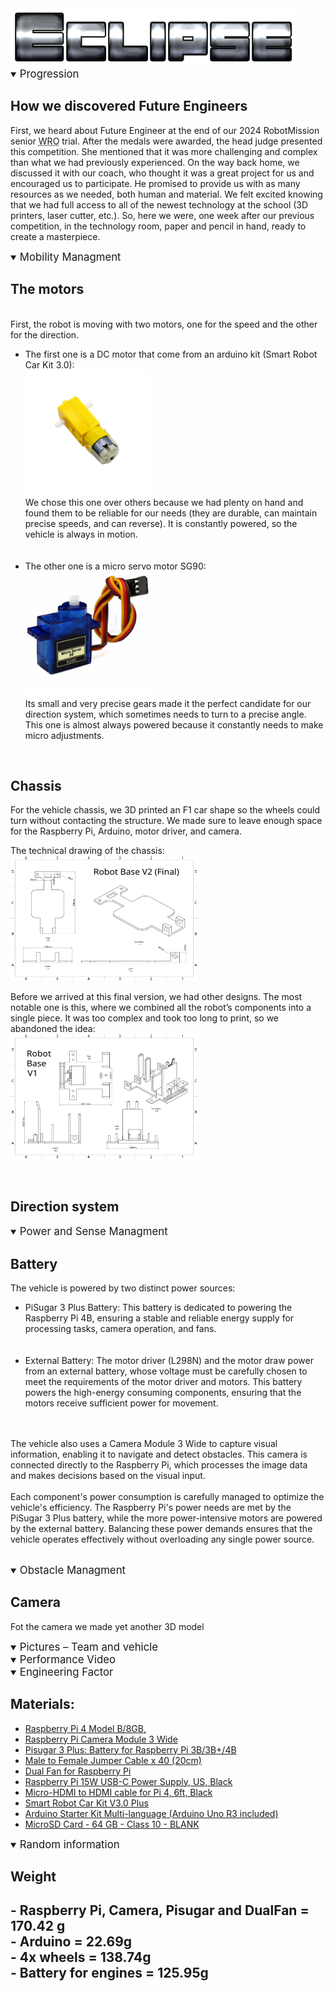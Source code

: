 <!-- Banner -->

<picture>
 <source media="(prefers-color-scheme: dark)" srcset="https://github.com/Eclipse-Robot/WRO-2024-Future-Engineers-Eclipse/blob/main/other/img/Eclipse.png">
 <source media="(prefers-color-scheme: light)" srcset="https://github.com/Eclipse-Robot/WRO-2024-Future-Engineers-Eclipse/blob/main/other/img/Eclipse.png">
 <img alt="Eclipse's banner" src="https://github.com/Eclipse-Robot/WRO-2024-Future-Engineers-Eclipse/blob/main/other/img/Eclipse.png">
</picture>
<br>
<!-- Banner End -->

<!-- Progression -->

<details open>
<summary><big>Progression</big></summary>

<h2>How we discovered Future Engineers</h2>
<p>First, we heard about Future Engineer at the end of our 2024 RobotMission senior <abbr title="World Robot Olympiad">WRO</abbr> trial. After the medals were awarded, the head judge presented this competition. She mentioned that it was more challenging and complex than what we had previously experienced. On the way back home, we discussed it with our coach, who thought it was a great project for us and encouraged us to participate. He promised to provide us with as many resources as we needed, both human and material. We felt excited knowing that we had full access to all of the newest technology at the school (3D printers, laser cutter, etc.). So, here we were, one week after our previous competition, in the technology room, paper and pencil in hand, ready to create a masterpiece.</p>


</details>

<!-- Progression End-->

<!-- Mobility Managment -->
<details open> <summary><big>Mobility Managment</big></summary>
<h2>The motors</h2>
<p>
<br>First, the robot is moving with two motors, one for the speed and the other for the direction.
<ul>
<li>The first one is a DC motor that come from an arduino kit (Smart Robot Car Kit 3.0):<br>
<img alt="DC Motor" src="https://github.com/Eclipse-Robot/WRO-2024-Future-Engineers-Eclipse/blob/main/other/img/DC_Motor.png?raw=true"   width="200" height="200"> <br> We chose this one over others because we had plenty on hand and found them to be reliable for our needs (they are durable, can maintain precise speeds, and can reverse). It is constantly powered, so the vehicle is always in motion.</li><br><br>

<li>The other one is a micro servo motor SG90:<br>
<img alt="SG90 Motor" src="https://github.com/Eclipse-Robot/WRO-2024-Future-Engineers-Eclipse/blob/main/other/img/SG90.png?raw=true"  width="200" height="200"> <br> Its small and very precise gears made it the perfect candidate for our direction system, which sometimes needs to turn to a precise angle. This one is almost always powered because it constantly needs to make micro adjustments.</li>
</ul><br>

<h2>Chassis</h2>

For the vehicle chassis, we 3D printed an F1 car shape so the wheels could turn without contacting the structure. We made sure to leave enough space for the Raspberry Pi, Arduino, motor driver, and camera.<br>

The technical drawing of the chassis:<br>
<img alt="Chassis" src="https://github.com/Eclipse-Robot/WRO-2024-Future-Engineers-Eclipse/blob/main/other/img/Drawing/Drawing%20Base.png?raw=true"  width="300" height="200"><br>

Before we arrived at this final version, we had other designs. The most notable one is this, where we combined all the robot’s components into a single piece. It was too complex and took too long to print, so we abandoned the idea:<br>
<img alt="Chassis V1" src="https://github.com/Eclipse-Robot/WRO-2024-Future-Engineers-Eclipse/blob/main/other/img/Drawing/Drawing%20Base%20V1.png?raw=true"  width="300" height="200">

<br>

<h2>Direction system</h2>


</p>


</details>
<!-- Mobility Managment End-->



<!-- Power and Sense Managment -->
<details open>
<summary><big>Power and Sense Managment</big></summary>
<h2>Battery</h2>
<p>
The vehicle is powered by two distinct power sources:
<ul>
<li>
PiSugar 3 Plus Battery: This battery is dedicated to powering the Raspberry Pi 4B, ensuring a stable and reliable energy supply for processing tasks, camera operation, and fans.</li><br><br>

<li>External Battery: The motor driver (L298N) and the motor draw power from an external battery, whose voltage must be carefully chosen to meet the requirements of the motor driver and motors. This battery powers the high-energy consuming components, ensuring that the motors receive sufficient power for movement.</li><br><br>
</ul>
The vehicle also uses a Camera Module 3 Wide to capture visual information, enabling it to navigate and detect obstacles. This camera is connected directly to the Raspberry Pi, which processes the image data and makes decisions based on the visual input.<br><br>
Each component's power consumption is carefully managed to optimize the vehicle's efficiency. The Raspberry Pi's power needs are met by the PiSugar 3 Plus battery, while the more power-intensive motors are powered by the external battery. Balancing these power demands ensures that the vehicle operates effectively without overloading any single power source.<br><br>


</p>

</details>
<!-- Power and Sense Managment End-->



<!-- Obstacle Managment -->
<details open>
<summary><big>Obstacle Managment</big></summary>
<h2>Camera</h2>

<p>
Fot the camera we made yet another 3D model


</p>

</details>
<!-- Obstacle Managment End-->



<!-- Pictures – Team and vehicle -->
<details open>
<summary><big>Pictures – Team and vehicle</big></summary>


</details>
<!-- Pictures – Team and vehicle End-->



<!-- Performance Video -->
<details open>
<summary><big>Performance Video</big></summary>


</details>
<!-- Performance Video End-->



<!-- Engineering Factor -->
<details open>
<summary><big>Engineering Factor</big></summary>

<h2>Materials:</h2>

<ul>
  <li>
  <a href="https://www.pishop.ca/product/raspberry-pi-4-model-b-8gb/">Raspberry Pi 4 Model B/8GB, </a>
  </li>

  <li>
  <a href="https://www.pishop.ca/product/raspberry-pi-camera-module-3-wide/">Raspberry Pi Camera Module 3 Wide</a>
  </li>

  <li>
  <a href="https://www.tindie.com/products/pisugar/pisugar-3-plus-battery-for-raspberry-pi-3b3b4b/">Pisugar 3 Plus: Battery for Raspberry Pi 3B/3B+/4B</a>
  </li>

  <li>
  <a href="https://www.pishop.ca/product/diy-jumper-wires-for-raspberry-pi-30cm//">Male to Female Jumper Cable x 40 (20cm)</a>
  </li>

  <li>
  <a href="https://www.pishop.ca/product/dual-fan-for-raspberry-pi/">Dual Fan for Raspberry Pi</a>
  </li>

  <li>
  <a href="https://www.pishop.ca/product/raspberry-pi-15w-power-supply-us-black/">Raspberry Pi 15W USB-C Power Supply, US, Black</a>
  </li>

  <li>
  <a href="https://www.pishop.ca/product/microhdmi-hdmi-cable-6ft/">Micro-HDMI to HDMI cable for Pi 4, 6ft, Black</a>
  </li>

  <li>
  <a href="https://www.elegoo.com/en-ca/products/elegoo-smart-robot-car-kit-v-3-0-plus/">Smart Robot Car Kit V3.0 Plus</a>
  </li>

 <li>
  <a href="https://store-usa.arduino.cc/products/arduino-starter-kit-multi-language?selectedStore=us">Arduino Starter Kit Multi-language (Arduino Uno R3 included)</a>
  </li>

  <li>
  <a href="https://www.pishop.ca/product/microsd-card-64-gb-class-10-blank/">MicroSD Card - 64 GB - Class 10 - BLANK</a>
  </li>

</ul>


</details>
<!-- Engineering Factor End-->


<details open>
<summary><big>Random information</big></summary>

<h2>Weight<h2>

<p>- Raspberry Pi, Camera, Pisugar and DualFan = 170.42 g <br> 
- Arduino = 22.69g <br>
- 4x wheels = 138.74g <br>
- Battery for engines = 125.95g
</p>

</details>

